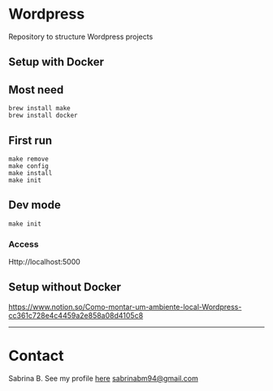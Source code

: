 # Wordpress
Repository to structure Wordpress projects

## Setup with Docker
## Most need
```shell
brew install make
brew install docker
```

## First run
```shell
make remove
make config
make install
make init
```

## Dev mode
```shell
make init
```

### Access
Http://localhost:5000


## Setup without Docker
https://www.notion.so/Como-montar-um-ambiente-local-Wordpress-cc361c728e4c4459a2e858a08d4105c8

---

# Contact

Sabrina B.
See my profile [here](https://github.com/sabrinabm94/about/blob/main/README.md)
<sabrinabm94@gmail.com>

